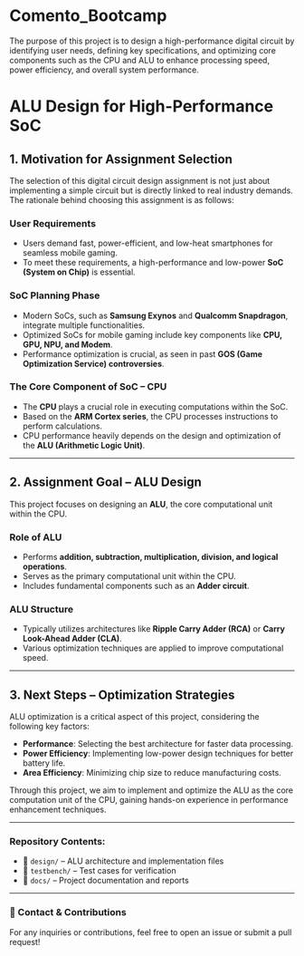 # Comento_Bootcamp
The purpose of this project is to design a high-performance digital circuit by identifying user needs, defining key specifications, and optimizing core components such as the CPU and ALU to enhance processing speed, power efficiency, and overall system performance.

# ALU Design for High-Performance SoC

## 1. Motivation for Assignment Selection

The selection of this digital circuit design assignment is not just about implementing a simple circuit but is directly linked to real industry demands. The rationale behind choosing this assignment is as follows:

### User Requirements
- Users demand fast, power-efficient, and low-heat smartphones for seamless mobile gaming.
- To meet these requirements, a high-performance and low-power **SoC (System on Chip)** is essential.

### SoC Planning Phase
- Modern SoCs, such as **Samsung Exynos** and **Qualcomm Snapdragon**, integrate multiple functionalities.
- Optimized SoCs for mobile gaming include key components like **CPU, GPU, NPU, and Modem**.
- Performance optimization is crucial, as seen in past **GOS (Game Optimization Service) controversies**.

### The Core Component of SoC – CPU
- The **CPU** plays a crucial role in executing computations within the SoC.
- Based on the **ARM Cortex series**, the CPU processes instructions to perform calculations.
- CPU performance heavily depends on the design and optimization of the **ALU (Arithmetic Logic Unit)**.

---

## 2. Assignment Goal – ALU Design

This project focuses on designing an **ALU**, the core computational unit within the CPU.

### Role of ALU
- Performs **addition, subtraction, multiplication, division, and logical operations**.
- Serves as the primary computational unit within the CPU.
- Includes fundamental components such as an **Adder circuit**.

### ALU Structure
- Typically utilizes architectures like **Ripple Carry Adder (RCA)** or **Carry Look-Ahead Adder (CLA)**.
- Various optimization techniques are applied to improve computational speed.

---

## 3. Next Steps – Optimization Strategies

ALU optimization is a critical aspect of this project, considering the following key factors:

- **Performance**: Selecting the best architecture for faster data processing.
- **Power Efficiency**: Implementing low-power design techniques for better battery life.
- **Area Efficiency**: Minimizing chip size to reduce manufacturing costs.

Through this project, we aim to implement and optimize the ALU as the core computation unit of the CPU, gaining hands-on experience in performance enhancement techniques.

---

### Repository Contents:
- 📁 `design/` – ALU architecture and implementation files
- 📁 `testbench/` – Test cases for verification
- 📁 `docs/` – Project documentation and reports

---

### 🔗 Contact & Contributions
For any inquiries or contributions, feel free to open an issue or submit a pull request!

